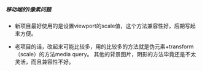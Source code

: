 ##### 移动端的1像素问题

- 新项目最好使用的是设置viewport的scale值，这个方法兼容性好，后期写起来方便。

- 老项目的话，改起来可能比较多，用的比较多的方法就是伪元素+transform（scale）的方法media query。 其他的背景图片，阴影的方法毕竟还是不太灵活，而且兼容性不好。

  

